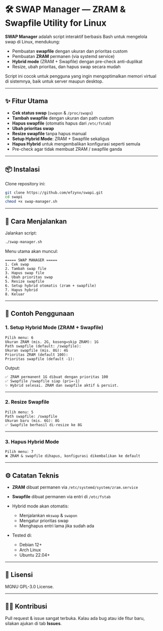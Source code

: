 # 🛠️ SWAP Manager — ZRAM & Swapfile Utility for Linux

**SWAP Manager** adalah script interaktif berbasis Bash untuk mengelola swap di Linux, mendukung:

* Pembuatan **swapfile** dengan ukuran dan prioritas custom
* Pembuatan **ZRAM** permanen (via systemd service)
* **Hybrid mode** (ZRAM + Swapfile) dengan pre-check anti-duplikat
* Resize, ubah prioritas, dan hapus swap secara mudah

Script ini cocok untuk pengguna yang ingin mengoptimalkan memori virtual di sistemnya, baik untuk server maupun desktop.

---

## ✨ Fitur Utama

* **Cek status swap** (`swapon` & `/proc/swaps`)
* **Tambah swapfile** dengan ukuran dan path custom
* **Hapus swapfile** (otomatis hapus dari `/etc/fstab`)
* **Ubah prioritas swap**
* **Resize swapfile** tanpa hapus manual
* **Setup Hybrid Mode**: ZRAM + Swapfile sekaligus
* **Hapus Hybrid** untuk mengembalikan konfigurasi seperti semula
* Pre-check agar tidak membuat ZRAM / swapfile ganda

---

## 📦 Instalasi

Clone repository ini:

```bash
git clone https://github.com/efzynx/swapi.git
cd swapi
chmod +x swap-manager.sh
```

---

## 🚀 Cara Menjalankan

Jalankan script:

```bash
./swap-manager.sh
```

Menu utama akan muncul:

```
===== SWAP MANAGER =====
1. Cek swap
2. Tambah swap file
3. Hapus swap file
4. Ubah prioritas swap
5. Resize swapfile
6. Setup hybrid otomatis (zram + swapfile)
7. Hapus hybrid
8. Keluar
```

---

## 📖 Contoh Penggunaan

### 1. Setup Hybrid Mode (ZRAM + Swapfile)

```
Pilih menu: 6
Ukuran ZRAM (mis. 2G, kosong=skip ZRAM): 1G
Path swapfile (default: /swapfile):
Ukuran swapfile (mis. 8G): 4G
Prioritas ZRAM (default 100):
Prioritas swapfile (default -1):
```

Output:

```
✅ ZRAM permanent 1G dibuat dengan prioritas 100
✅ Swapfile /swapfile siap (pri=-1)
✨ Hybrid selesai. ZRAM dan swapfile aktif & persist.
```

---

### 2. Resize Swapfile

```
Pilih menu: 5
Path swapfile: /swapfile
Ukuran baru (mis. 6G): 8G
✅ Swapfile berhasil di-resize ke 8G
```

---

### 3. Hapus Hybrid Mode

```
Pilih menu: 7
❌ ZRAM & swapfile dihapus, konfigurasi dikembalikan ke default
```

---

## ⚙️ Catatan Teknis

* **ZRAM** dibuat permanen via `/etc/systemd/system/zram.service`
* **Swapfile** dibuat permanen via entri di `/etc/fstab`
* Hybrid mode akan otomatis:

  * Menjalankan `mkswap` & `swapon`
  * Mengatur prioritas swap
  * Menghapus entri lama jika sudah ada
* Tested di:

  * Debian 12+
  * Arch Linux
  * Ubuntu 22.04+

---

## 📜 Lisensi

MGNU GPL-3.0 License.

---

## 👨‍💻 Kontribusi

Pull request & issue sangat terbuka.
Kalau ada bug atau ide fitur baru, silakan ajukan di tab **Issues**.
